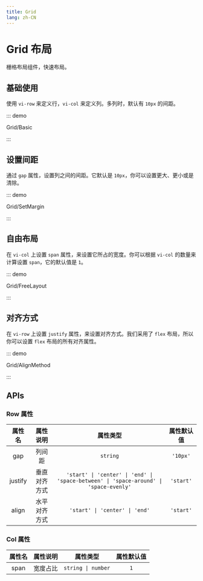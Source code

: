 ```yaml
---
title: Grid
lang: zh-CN
---
```


# Grid 布局

栅格布局组件，快速布局。

## 基础使用

使用 `vi-row` 来定义行，`vi-col` 来定义列。多列时，默认有 `10px` 的间距。

::: demo

Grid/Basic

:::

## 设置间距

通过 `gap` 属性，设置列之间的间距。它默认是 `10px`，你可以设置更大、更小或是清除。

::: demo

Grid/SetMargin

:::

## 自由布局

在 `vi-col` 上设置 `span` 属性，来设置它所占的宽度。你可以根据 `vi-col` 的数量来计算设置 `span`，它的默认值是 `1`。

::: demo

Grid/FreeLayout

:::

## 对齐方式

在 `vi-row` 上设置 `justify` 属性，来设置对齐方式。我们采用了 `flex` 布局，所以你可以设置 `flex` 布局的所有对齐属性。

::: demo

Grid/AlignMethod

:::

## APIs

### Row 属性

| 属性名 | 属性说明 | 属性类型 | 属性默认值 |
| :---: | :---: | :---: | :---: |
| gap | 列间距 | `string` | `'10px'` |
| justify | 垂直对齐方式 | `'start' \| 'center' \| 'end' \| 'space-between' \| 'space-around' \| 'space-evenly'` | `'start'` |
| align | 水平对齐方式 | `'start' \| 'center' \| 'end'` | `'start'` |

### Col 属性

| 属性名 | 属性说明 | 属性类型 | 属性默认值 |
| :---: | :---: | :---: | :---: |
| span | 宽度占比 | `string \| number` | `1` |
